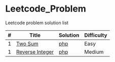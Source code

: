 # Leetcode_Problem

Leetcode problem solution list


| # | Title | Solution | Difficulty    
|---|---|---|---|
| 1 | [Two Sum](https://leetcode.com/problems/two-sum/)|[php](https://github.com/Hannan84/leetcode_problem_solving/blob/main/two_sum.php)|Easy|
| 1 | [Reverse Integer](https://leetcode.com/problems/reverse-integer/)|[php](https://github.com/Hannan84/leetcode_problem_solving/blob/main/Reverse_integer.php)|Medium|
